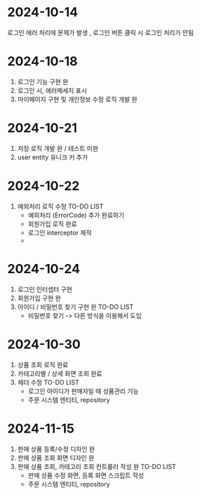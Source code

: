 # 2024-10-14
로그인 에러 처리에 문제가 발생 , 로그인 버튼 클릭 시 로그인 처리가 안됨

# 2024-10-18
1. 로그인 기능 구현 완
2. 로그인 시, 에러메세지 표시
3. 마이페이지 구현 및 개인정보 수정 로직 개발 완

# 2024-10-21
1. 저장 로직 개발 완 / 테스트 미완
2. user entity 유니크 키 추가

# 2024-10-22
1. 예외처리 로직 수정
   TO-DO LIST
   - 예외처리 (ErrorCode) 추가 완료하기
   - 회원가입 로직 완료
   - 로그인 interceptor 제작
   - 
# 2024-10-24
1. 로그인 인터셉터 구현
2. 회원가입 구현 완
3. 아이디 / 비밀번호 찾기 구현 완
   TO-DO LIST
   - 비밀번호 찾기 -> 다른 방식을 이용해서 도입

# 2024-10-30
1. 상품 조회 로직 완료
2. 카테고리별 / 상세 화면 조회 완료
3. 헤더 수정
   TO-DO LIST
   - 로그인 아이디가 판매자일 때 상품관리 기능
   - 주문 시스템 엔티티, repository

# 2024-11-15
1. 판매 상품 등록/수정 디자인 완
2. 판매 상품 조회 화면 디자인 완
3. 판매 상품 조회, 카테고리 조회 컨트롤러 작성 완
   TO-DO LIST
   - 판매 상품 수정 화면, 등록 화면 스크립트 작성
   - 주문 시스템 엔티티, repository
   
